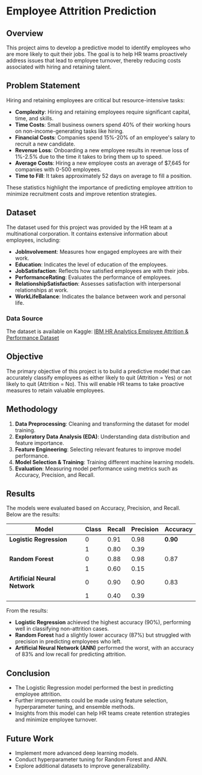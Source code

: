 # Employee Attrition Prediction

## Overview
This project aims to develop a predictive model to identify employees who are more likely to quit their jobs. The goal is to help HR teams proactively address issues that lead to employee turnover, thereby reducing costs associated with hiring and retaining talent.

## Problem Statement
Hiring and retaining employees are critical but resource-intensive tasks:

- **Complexity**: Hiring and retaining employees require significant capital, time, and skills.
- **Time Costs**: Small business owners spend 40% of their working hours on non-income-generating tasks like hiring.
- **Financial Costs**: Companies spend 15%-20% of an employee's salary to recruit a new candidate.
- **Revenue Loss**: Onboarding a new employee results in revenue loss of 1%-2.5% due to the time it takes to bring them up to speed.
- **Average Costs**: Hiring a new employee costs an average of $7,645 for companies with 0-500 employees.
- **Time to Fill**: It takes approximately 52 days on average to fill a position.

These statistics highlight the importance of predicting employee attrition to minimize recruitment costs and improve retention strategies.

## Dataset
The dataset used for this project was provided by the HR team at a multinational corporation. It contains extensive information about employees, including:

- **JobInvolvement**: Measures how engaged employees are with their work.
- **Education**: Indicates the level of education of the employees.
- **JobSatisfaction**: Reflects how satisfied employees are with their jobs.
- **PerformanceRating**: Evaluates the performance of employees.
- **RelationshipSatisfaction**: Assesses satisfaction with interpersonal relationships at work.
- **WorkLifeBalance**: Indicates the balance between work and personal life.

### Data Source
The dataset is available on Kaggle: [IBM HR Analytics Employee Attrition & Performance Dataset](https://www.kaggle.com/datasets)

## Objective
The primary objective of this project is to build a predictive model that can accurately classify employees as either likely to quit (Attrition = Yes) or not likely to quit (Attrition = No). This will enable HR teams to take proactive measures to retain valuable employees.

## Methodology
1. **Data Preprocessing**: Cleaning and transforming the dataset for model training.
2. **Exploratory Data Analysis (EDA)**: Understanding data distribution and feature importance.
3. **Feature Engineering**: Selecting relevant features to improve model performance.
4. **Model Selection & Training**: Training different machine learning models.
5. **Evaluation**: Measuring model performance using metrics such as Accuracy, Precision, and Recall.

## Results
The models were evaluated based on Accuracy, Precision, and Recall. Below are the results:

| Model                     | Class | Recall | Precision | Accuracy |
|---------------------------|-------|--------|-----------|----------|
| **Logistic Regression**    | 0     | 0.91   | 0.98      | **0.90** |
|                            | 1     | 0.80   | 0.39      |          |
| **Random Forest**         | 0     | 0.88   | 0.98      | 0.87     |
|                            | 1     | 0.60   | 0.15      |          |
| **Artificial Neural Network** | 0     | 0.90   | 0.90      | 0.83     |
|                            | 1     | 0.40   | 0.39      |          |

From the results:
- **Logistic Regression** achieved the highest accuracy (90%), performing well in classifying non-attrition cases.
- **Random Forest** had a slightly lower accuracy (87%) but struggled with precision in predicting employees who left.
- **Artificial Neural Network (ANN)** performed the worst, with an accuracy of 83% and low recall for predicting attrition.

## Conclusion
- The Logistic Regression model performed the best in predicting employee attrition.
- Further improvements could be made using feature selection, hyperparameter tuning, and ensemble methods.
- Insights from this model can help HR teams create retention strategies and minimize employee turnover.

## Future Work
- Implement more advanced deep learning models.
- Conduct hyperparameter tuning for Random Forest and ANN.
- Explore additional datasets to improve generalizability.

